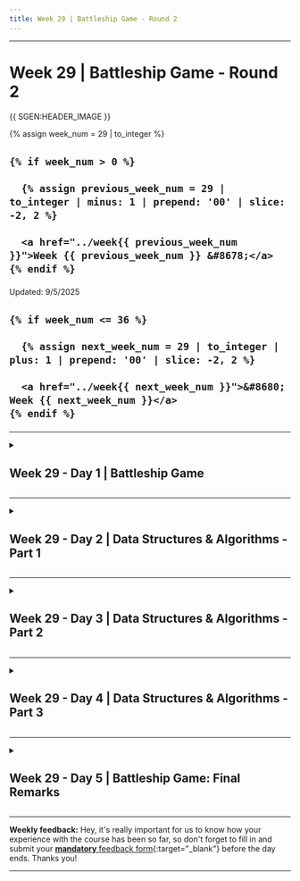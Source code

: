 ```yaml
---
title: Week 29 | Battleship Game - Round 2
---
```


<hr class="mb-0">

<h1 id="{{ Week 29-Battleship Game - Round 2 | slugify }}">
  <span class="week-prefix">Week 29 |</span> Battleship Game - Round 2
</h1>

{{ SGEN:HEADER_IMAGE }}

<div class="week-controls">

  {% assign week_num = 29 | to_integer %}

  <h2 class="week-controls__previous_week">

    {% if week_num > 0 %}

      {% assign previous_week_num = 29 | to_integer | minus: 1 | prepend: '00' | slice: -2, 2 %}

      <a href="../week{{ previous_week_num }}">Week {{ previous_week_num }} &#8678;</a>
    {% endif %}

  </h2>

  <span>Updated: 9/5/2025</span>

  <h2 class="week-controls__next_week">

    {% if week_num <= 36 %}

      {% assign next_week_num = 29 | to_integer | plus: 1 | prepend: '00' | slice: -2, 2 %}

      <a href="../week{{ next_week_num }}">&#8680; Week {{ next_week_num }}</a>
    {% endif %}

  </h2>

</div>

---

<!-- Week 29 - Day 1 | Battleship Game -->
<details markdown="1">
  <summary>
    <h2>
      <span class="summary-day">Week 29 - Day 1</span> | Battleship Game</h2>
  </summary>

### Schedule

  - **Watch the lectures**
  - **Study the suggested material**
  - **Practice on the topics and share your questions**

### Study Plan

  Your instructor will share the video lectures with you. Here are the topics covered:

  - Building a Battleship game with JavaScript - Part 5 
  - Building a Battleship game with JavaScript - Part 6

  You can find the lecture code [here](https://github.com/in-tech-gration/WDX-180/tree/main/curriculum/week29/assets/day01/code){:target="_blank"}

  **Study & Practice**

  - Think about a way to display the columns and rows (A, B, C... 1, 2, 3)  
    - Start by hardcoding the cols/rows, then implement a dynamic way that scales  
    - Consider both HTML and Canvas solutions and think about the pros and cons of each solution  
    - Try to leave the player canvas functionality and code out of it. The decorative code that displays the cols and rows should not affect the **main game** functionality.

<!-- Summary -->

<!-- Exercises -->

<!-- Extra Resources -->

<!-- Sources and Attributions -->
  
</details>

<hr class="mt-1">

<!-- Week 29 - Day 2 | Data Structures & Algorithms - Part 1 -->
<details markdown="1">
  <summary>
    <h2>
      <span class="summary-day">Week 29 - Day 2</span> | Data Structures & Algorithms - Part 1</h2>
  </summary>

### Schedule

  - **Study the suggested material**
  - **Practice on the topics and share your questions**

### Study Plan

  Whether you're building games or developing web applications,
  creating an API service or an AI-enabled mobile application,
  data structures and algorithms are a crucial ingredient for 
  all sorts of software challenges.

  Data structures give us the ability to take our raw data 
  and organize them in a way that makes it easy and efficient
  to store, search, traverse and manipulate. 

  Algorithms are the magic recipes that help us break down 
  problems into small steps that can be fed into any programming
  language.

  FreeCodeCamp has a great video tutorial on some of the most
  popular and useful algorithms and data structures.

  We highly recommend that you spend the next 3 days, studying 
  and replicating each of the chapters of this great video.

  Let's start with the first 3 data structures:

  ![](./assets/Stack_data_structure.gif)

  - [**Stacks**](https://www.youtube.com/watch?v=t2CEgPsws3U&t=20s){:target="_blank"}

  - [**Sets**](https://www.youtube.com/watch?v=t2CEgPsws3U&t=544s){:target="_blank"}

  ![](./assets/Queue_(Computer_Science).svg.png)

  - [**Queues**](https://www.youtube.com/watch?v=t2CEgPsws3U&t=1164s){:target="_blank"}

<!-- Summary -->

### Exercises

  Make sure to implement and test every single data structure and algorithm
  on your local environment, either in the Browser or through Node.js.

  **IMPORTANT:** Make sure to complete all the tasks found in the **daily Progress Sheet** and update the sheet accordingly. Once you've updated the sheet, don't forget to `commit` and `push`. The progress draft sheet for this day is: **/user/week29/progress/progress.draft.w29.d02.csv**

  You should **NEVER** update the `draft` sheets directly, but rather work on a copy of them according to the instructions [found here](../week01/resources/PROGRESS-WORKFLOW.md).


<!-- Extra Resources -->

<!-- Sources and Attributions -->
  
</details>

<hr class="mt-1">

<!-- Week 29 - Day 3 | Data Structures & Algorithms - Part 2 -->
<details markdown="1">
  <summary>
    <h2>
      <span class="summary-day">Week 29 - Day 3</span> | Data Structures & Algorithms - Part 2</h2>
  </summary>

### Schedule

  - **Study the suggested material**
  - **Practice on the topics and share your questions**

### Study Plan

  This is part 2 of watching the Data Structures and Algorithms
  course from FreeCodeCamp and coding along.

  Let's see the next 3 data structures and algorithms:

  ![](./assets/Binary_Search_Tree_with_Leaves.svg.png)

  - [**Binary Search Tree**](https://www.youtube.com/watch?v=t2CEgPsws3U&t=1563s){:target="_blank"}

  ![](./assets/Hash_table_5_0_1_1_1_1_0_LL.svg.png)

  - [**Hash Table**](https://www.youtube.com/watch?v=t2CEgPsws3U&t=3200s){:target="_blank"}

  ![](./assets/C_language_linked_list_adding_a_link_step_3.png)

  - [**Linked List**](https://www.youtube.com/watch?v=t2CEgPsws3U&t=3785s){:target="_blank"}

<!-- Summary -->

### Exercises

  Make sure to implement and test every single data structure and algorithm
  on your local environment, either in the Browser or through Node.js.

  **IMPORTANT:** Make sure to complete all the tasks found in the **daily Progress Sheet** and update the sheet accordingly. Once you've updated the sheet, don't forget to `commit` and `push`. The progress draft sheet for this day is: **/user/week29/progress/progress.draft.w29.d03.csv**

  You should **NEVER** update the `draft` sheets directly, but rather work on a copy of them according to the instructions [found here](../week01/resources/PROGRESS-WORKFLOW.md).


<!-- Extra Resources -->

<!-- Sources and Attributions -->
  
</details>

<hr class="mt-1">

<!-- Week 29 - Day 4 | Data Structures & Algorithms - Part 3 -->
<details markdown="1">
  <summary>
    <h2>
      <span class="summary-day">Week 29 - Day 4</span> | Data Structures & Algorithms - Part 3</h2>
  </summary>

### Schedule

  - **Study the suggested material**
  - **Practice on the topics and share your questions**

### Study Plan

  This is part 3 of watching the Data Structures and Algorithms
  course from FreeCodeCamp and coding along.

  Let's see the last 3 data structures and algorithms mentioned:

  ![](./assets/Trie.svg.png)

  - [**Trie**](https://www.youtube.com/watch?v=t2CEgPsws3U&t=4500s){:target="_blank"}

  - [**Heap**](https://www.youtube.com/watch?v=t2CEgPsws3U&t=5249s){:target="_blank"}

  ![](./assets/CPT-Graphs-directed-weighted-ex1.svg.png)

  - [**Graph**](https://www.youtube.com/watch?v=t2CEgPsws3U&t=6128s){:target="_blank"}

<!-- Summary -->

### Exercises

  Make sure to implement and test every single data structure and algorithm
  on your local environment, either in the Browser or through Node.js.

  **IMPORTANT:** Make sure to complete all the tasks found in the **daily Progress Sheet** and update the sheet accordingly. Once you've updated the sheet, don't forget to `commit` and `push`. The progress draft sheet for this day is: **/user/week29/progress/progress.draft.w29.d04.csv**

  You should **NEVER** update the `draft` sheets directly, but rather work on a copy of them according to the instructions [found here](../week01/resources/PROGRESS-WORKFLOW.md).


<!-- Extra Resources -->

<!-- Sources and Attributions -->
  
</details>

<hr class="mt-1">

<!-- Week 29 - Day 5 | Battleship Game: Final Remarks -->
<details markdown="1">
  <summary>
    <h2>
      <span class="summary-day">Week 29 - Day 5</span> | Battleship Game: Final Remarks</h2>
  </summary>

### Schedule

  - **Watch the lectures**
  - **Study the suggested material**
  - **Practice on the topics and share your questions**

### Study Plan

  Your instructor will share the video lectures with you. Here are the topics covered:

  - **Battleship Game - Part 7** 
  - **Battleship Game - Part 8**

  You can find the lecture code [here](){:target="_blank"}

  **Lecture Notes:**

  **Lecture Questions:**

  - Should I combine Tailwind and Bootstrap?  
    - **Be very careful** and use it only as a **last resort** (my take: avoid)  
    - Try UI Kits like [Shadcn/ui](https://ui.shadcn.com/){:target="_blank"}, Material UI, etc.  
      - Search for CSS UI Kits or Tailwind UI Kits or Bootstrap UI Kits  
    - Search for Tailwind-based Components (or sets of Components), or Tailwind-based Templates, etc.  
    - If you are using React, you can try CSS Modules or other CSS utilities.  
    - You can try and find how you can confine some CSS (e.g. a framework like Bootstrap) under a specific class.  
    - Do a research on native CSS “scoping”:  
      - [https://developer.mozilla.org/en-US/docs/Web/CSS/:scope](https://developer.mozilla.org/en-US/docs/Web/CSS/:scope){:target="_blank"}  
      - [https://developer.mozilla.org/en-US/docs/Web/CSS/@scope#browser_compatibility](https://developer.mozilla.org/en-US/docs/Web/CSS/@scope#browser_compatibility){:target="_blank"}

  **References & Resources:**

  - **Ways to avoid API keys and other sensitive information leaking to a public/private repo**  
    - Use a script or a library that checks for sensitive information before pushing  
    - Check your Version Control provider (BitBucket, GitLab, GitHub) for an option:  
      - [GitHub: About secret scanning](https://docs.github.com/en/code-security/secret-scanning/about-secret-scanning){:target="_blank"}  
    - Use [environmental variables](https://kinsta.com/knowledgebase/what-is-an-environment-variable/){:target="_blank"} but be careful as there are types of env variables that have some code pushed  
    - Use **.gitignore** for preventing certain files or folders getting pushed  
    - Whenever you detect a leakage or a breach you should always revoke/cancel your keys and update your passwords.  
  - [https://haveibeenpwned.com/](https://haveibeenpwned.com/){:target="_blank"}  
  - Ways to work with immutable data (and avoid object reference bugs and errors, e.g. “shallow copy”)  
    - Use a library ([https://immerjs.github.io/immer/](https://immerjs.github.io/immer/)){:target="_blank"}  
    - **Object.freeze()** (make sure to check the deep vs shallow freeze sections)  
    - Use [structuredClone](https://developer.mozilla.org/en-US/docs/Web/API/structuredClone){:target="_blank"}  
  - [Nice selection of free graphics](https://www.freepik.com/search?format=search&last_filter=selection&last_value=1&query=ship&selection=1&type=vector){:target="_blank"}

<!-- Summary -->

### Exercises

  - Finish up the game!  
    - Complete the mini version (2x2, with 2 ship types)  
    - Move on to a 4x4 version, then test and continue to the 10x10 final version

  **IMPORTANT:** Make sure to complete all the tasks found in the **daily Progress Sheet** and update the sheet accordingly. Once you've updated the sheet, don't forget to `commit` and `push`. The progress draft sheet for this day is: **/user/week29/progress/progress.draft.w29.d05.csv**

  You should **NEVER** update the `draft` sheets directly, but rather work on a copy of them according to the instructions [found here](../week01/resources/PROGRESS-WORKFLOW.md).


<!-- Extra Resources -->

<!-- Sources and Attributions -->
  
</details>


<hr class="mt-1">

**Weekly feedback:** Hey, it's really important for us to know how your experience with the course has been so far, so don't forget to fill in and submit your [**mandatory** feedback form](https://forms.gle/S6Zg3bbS2uuwsSZF9){:target="_blank"} before the day ends. Thanks you!



---

<!-- COMMENTS: -->
<script src="https://utteranc.es/client.js"
  repo="in-tech-gration/WDX-180"
  issue-term="pathname"
  theme="github-dark"
  crossorigin="anonymous"
  async>
</script>